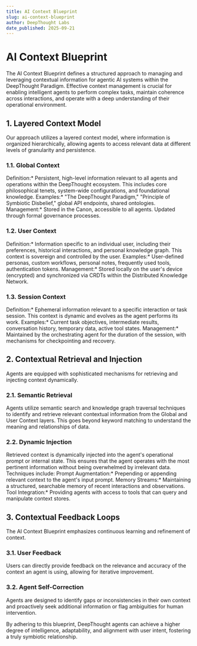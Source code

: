 ```yaml
---
title: AI Context Blueprint
slug: ai-context-blueprint
author: DeepThought Labs
date_published: 2025-09-21
---
```


# AI Context Blueprint

The AI Context Blueprint defines a structured approach to managing and leveraging contextual
information for agentic AI systems within the DeepThought Paradigm. Effective context management is
crucial for enabling intelligent agents to perform complex tasks, maintain coherence across interactions,
and operate with a deep understanding of their operational environment.

## 1. Layered Context Model

Our approach utilizes a layered context model, where information is organized hierarchically, allowing
agents to access relevant data at different levels of granularity and persistence.

### 1.1. Global Context

   Definition:* Persistent, high-level information relevant to all agents and operations within the
DeepThought ecosystem. This includes core philosophical tenets, system-wide configurations, and
foundational knowledge.
   Examples:* "The DeepThought Paradigm," "Principle of Symbiotic Disbelief," global API endpoints,
shared ontologies.
   Management:* Stored in the Canon, accessible to all agents. Updated through formal governance
processes.

### 1.2. User Context

   Definition:* Information specific to an individual user, including their preferences, historical
interactions, and personal knowledge graph. This context is sovereign and controlled by the user.
   Examples:* User-defined personas, custom workflows, personal notes, frequently used tools,
authentication tokens.
   Management:* Stored locally on the user's device (encrypted) and synchronized via CRDTs within the
Distributed Knowledge Network.

### 1.3. Session Context

   Definition:* Ephemeral information relevant to a specific interaction or task session. This context
is dynamic and evolves as the agent performs its work.
   Examples:* Current task objectives, intermediate results, conversation history, temporary data,
active tool states.
   Management:* Maintained by the orchestrating agent for the duration of the session, with mechanisms
for checkpointing and recovery.

## 2. Contextual Retrieval and Injection

Agents are equipped with sophisticated mechanisms for retrieving and injecting context dynamically.

### 2.1. Semantic Retrieval

Agents utilize semantic search and knowledge graph traversal techniques to identify and retrieve
relevant contextual information from the Global and User Context layers. This goes beyond keyword matching
to understand the meaning and relationships of data.

### 2.2. Dynamic Injection

Retrieved context is dynamically injected into the agent's operational prompt or internal state. This
ensures that the agent operates with the most pertinent information without being overwhelmed by
irrelevant data. Techniques include:
   Prompt Augmentation:* Prepending or appending relevant context to the agent's input prompt.
   Memory Streams:* Maintaining a structured, searchable memory of recent interactions and
observations.
   Tool Integration:* Providing agents with access to tools that can query and manipulate context
stores.

## 3. Contextual Feedback Loops

The AI Context Blueprint emphasizes continuous learning and refinement of context.

### 3.1. User Feedback

Users can directly provide feedback on the relevance and accuracy of the context an agent is using,
allowing for iterative improvement.

### 3.2. Agent Self-Correction

Agents are designed to identify gaps or inconsistencies in their own context and proactively seek
additional information or flag ambiguities for human intervention.

By adhering to this blueprint, DeepThought agents can achieve a higher degree of intelligence,
adaptability, and alignment with user intent, fostering a truly symbiotic relationship.
